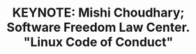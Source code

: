 ---
categories:
- bkk19
description: A fundamental change is happening in the way software is made in the<br>FOSS
  communities in the 21st century. These communities are now mature<br>and the people
  who work there understand their work place differently.<br>Over a decade and a half
  as more and more companies employ developers to<br>contribute to FOSS and the communities
  become diverse, different<br>expectations have begun to emerge from all stakeholders.
  These global<br>communities have narrower social interactions, say, around a &nbsp;water<br>cooler
  or in person, therefore, putting a premium on the way their<br>internal intermediated
  communication is &nbsp;conducted. This talk will<br>examine why Code of Conduct
  in this new world are on the rise and are a<br>positive sign for mature FOSS projects
  that govern themselves and dont<br>like suits. It will explore ways of &nbsp;managing
  legal risk by drafting<br>codes of conduct addressing bias, creating a frictionless
  reporting<br>mechanism for legal incident response, and making the project a fun,<br>inclusive
  productive place.
future_image:
  featured: 'true'
  path: /assets/images/featured-images/bkk19/BKK19-K500.png
session_attendee_num: '14'
session_id: BKK19-K500
session_room: 'Keynote Room (World Ballroom BC) '
session_slot:
  end_time: '2019-04-05 10:30:00'
  start_time: '2019-04-05 10:00:00'
session_speakers:
- speaker_bio: Legal Director, Software Freedom Law Center
  speaker_company: Software Freedom Law Center (SFLC)
  speaker_image: /assets/images/speakers/bkk19/mishi-choudhary.jpg
  speaker_location: New York City/ New Delhi
  speaker_name: Mishi Choudhary
  speaker_position: Legal Director
  speaker_username: mishichoudhary
session_track: Keynote
tag: session
tags:
- Keynote
title: 'KEYNOTE: Mishi Choudhary; Software Freedom Law Center. "Linux Code of Conduct"'
---